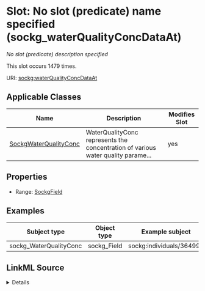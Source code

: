 

# Slot: No slot (predicate) name specified (sockg_waterQualityConcDataAt)


_No slot (predicate) description specified_






This slot occurs 1479 times.


URI: [sockg:waterQualityConcDataAt](https://idir.uta.edu/sockg-ontology/docs/waterQualityConcDataAt)



<!-- no inheritance hierarchy -->





## Applicable Classes

| Name | Description | Modifies Slot |
| --- | --- | --- |
| [SockgWaterQualityConc](../classes/SockgWaterQualityConc.md) | WaterQualityConc represents the concentration of various water quality parame... |  yes  |







## Properties

* Range: [SockgField](../classes/SockgField.md)






## Examples

| Subject type | Object type | Example subject | Example object | Occurrences |
| --- | --- | --- | --- | --- |
| sockg_WaterQualityConc | sockg_Field | sockg:individuals/364993 | sockg:individuals/55842 | 1479 |




## LinkML Source

<details>

```yaml
name: sockg_waterQualityConcDataAt
annotations:
  count:
    tag: count
    value: 1479
description: No slot (predicate) description specified
title: No slot (predicate) name specified
examples:
- object:
    example_object: sockg:individuals/55842
    example_object_type: sockg_Field
    example_predicate: sockg:waterQualityConcDataAt
    example_subject: sockg:individuals/364993
    example_subject_type: sockg_WaterQualityConc
from_schema: soc-kg
rank: 1000
domain: sockg_WaterQualityConc
slot_uri: sockg:waterQualityConcDataAt
alias: sockg_waterQualityConcDataAt
domain_of:
- sockg_WaterQualityConc
range: sockg_Field

```
</details>